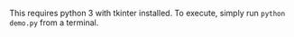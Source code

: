 This requires python 3 with tkinter installed.  To execute, simply run `python demo.py` from a terminal.
